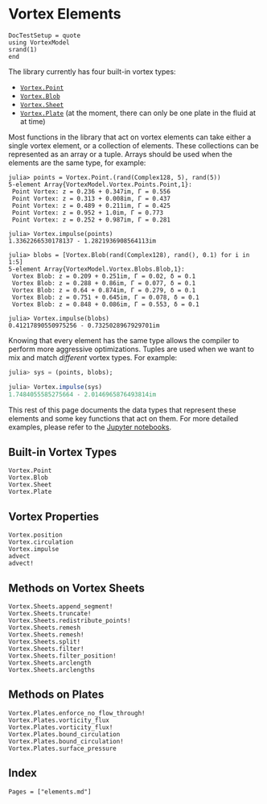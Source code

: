 # Vortex Elements

```@meta
DocTestSetup = quote
using VortexModel
srand(1)
end
```
The library currently has four built-in vortex types:

- [`Vortex.Point`](@ref)
- [`Vortex.Blob`](@ref)
- [`Vortex.Sheet`](@ref)
- [`Vortex.Plate`](@ref) (at the moment, there can only be one plate in the fluid at at time)

Most functions in the library that act on vortex elements can take either a single vortex element, or a collection of elements.
These collections can be represented as an array or a tuple.
Arrays should be used when the elements are the same type, for example:
```jldoctest overview
julia> points = Vortex.Point.(rand(Complex128, 5), rand(5))
5-element Array{VortexModel.Vortex.Points.Point,1}:
 Point Vortex: z = 0.236 + 0.347im, Γ = 0.556
 Point Vortex: z = 0.313 + 0.008im, Γ = 0.437
 Point Vortex: z = 0.489 + 0.211im, Γ = 0.425
 Point Vortex: z = 0.952 + 1.0im, Γ = 0.773
 Point Vortex: z = 0.252 + 0.987im, Γ = 0.281

julia> Vortex.impulse(points)
1.3362266530178137 - 1.2821936908564113im

julia> blobs = [Vortex.Blob(rand(Complex128), rand(), 0.1) for i in 1:5]
5-element Array{VortexModel.Vortex.Blobs.Blob,1}:
 Vortex Blob: z = 0.209 + 0.251im, Γ = 0.02, δ = 0.1
 Vortex Blob: z = 0.288 + 0.86im, Γ = 0.077, δ = 0.1
 Vortex Blob: z = 0.64 + 0.874im, Γ = 0.279, δ = 0.1
 Vortex Blob: z = 0.751 + 0.645im, Γ = 0.078, δ = 0.1
 Vortex Blob: z = 0.848 + 0.086im, Γ = 0.553, δ = 0.1

julia> Vortex.impulse(blobs)
0.41217890550975256 - 0.7325028967929701im
```
Knowing that every element has the same type allows the compiler to perform more aggressive optimizations.
Tuples are used when we want to mix and match *different* vortex types.
For example:
```julia
julia> sys = (points, blobs);

julia> Vortex.impulse(sys)
1.7484055585275664 - 2.0146965876493814im
```

This rest of this page documents the data types that represent these elements and some key functions that act on them.
For more detailed examples, please refer to the [Jupyter notebooks](https://github.com/darwindarak/VortexModel.jl/tree/master/examples).


## Built-in Vortex Types

```@docs
Vortex.Point
Vortex.Blob
Vortex.Sheet
Vortex.Plate
```

## Vortex Properties

```@docs
Vortex.position
Vortex.circulation
Vortex.impulse
advect
advect!
```

## Methods on Vortex Sheets

```@docs
Vortex.Sheets.append_segment!
Vortex.Sheets.truncate!
Vortex.Sheets.redistribute_points!
Vortex.Sheets.remesh
Vortex.Sheets.remesh!
Vortex.Sheets.split!
Vortex.Sheets.filter!
Vortex.Sheets.filter_position!
Vortex.Sheets.arclength
Vortex.Sheets.arclengths
```

## Methods on Plates

```@docs
Vortex.Plates.enforce_no_flow_through!
Vortex.Plates.vorticity_flux
Vortex.Plates.vorticity_flux!
Vortex.Plates.bound_circulation
Vortex.Plates.bound_circulation!
Vortex.Plates.surface_pressure
```

## Index

```@index
Pages = ["elements.md"]
```
